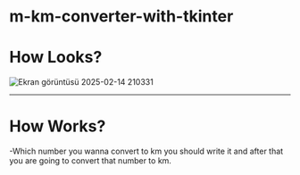 # m-km-converter-with-tkinter

<h1>How Looks?</h1>

![Ekran görüntüsü 2025-02-14 210331](https://github.com/user-attachments/assets/9ac88910-8660-4f62-a7f2-36d381d9a39d)

<hr/>

<h1>How Works?</h1>
-Which number you wanna convert to km you should write it and after that you are going to convert that number to km.
